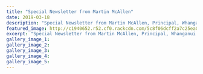 ```yaml
---
title: "Special Newsletter from Martin McAllen"
date: 2019-03-18
description: "Special Newsletter from Martin McAllen, Principal, Whanganui High School, 18 March 2019..."
featured_image: http://c1940652.r52.cf0.rackcdn.com/5c8f06dcff2a7c25ea0004f8/WEBSITE-CREST-used-SEPT-2017.jpg
excerpt: "Special Newsletter from Martin McAllen, Principal, Whanganui High School, 18 March 2019."
gallery_image_1: 
gallery_image_2: 
gallery_image_3: 
gallery_image_4: 
gallery_image_5: 
---
```

